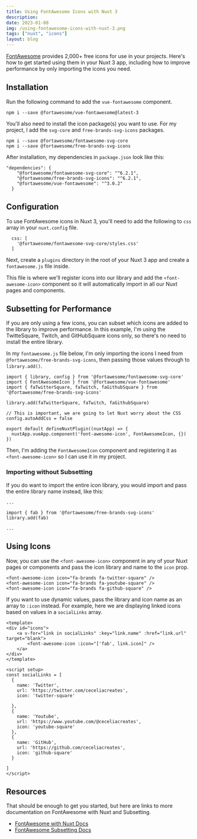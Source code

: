 ```yaml
---
title: Using FontAwesome Icons with Nuxt 3
description:
date: 2023-01-08
img: /using-fontawesome-icons-with-nuxt-3.png
tags: ["nuxt", "icons"]
layout: blog
---
```


[FontAwesome](https://fontawesome.com/) provides 2,000+ free icons for use in your projects. Here's how to get started using them in your Nuxt 3 app, including how to improve performance by only importing the icons you need.

## Installation

Run the following command to add the `vue-fontawesome` component.

```
npm i --save @fortawesome/vue-fontawesome@latest-3
```

You'll also need to install the icon package(s) you want to use. For my project, I add the `svg-core` and `free-brands-svg-icons` packages.

```
npm i --save @fortawesome/fontawesome-svg-core
npm i --save @fortawesome/free-brands-svg-icons
```

After installation, my dependencies in `package.json` look like this:

```
"dependencies": {
    "@fortawesome/fontawesome-svg-core": "^6.2.1",
    "@fortawesome/free-brands-svg-icons": "^6.2.1",
    "@fortawesome/vue-fontawesome": "^3.0.2"
  }
```

## Configuration

To use FontAwesome icons in Nuxt 3, you'll need to add the following to `css` array in your `nuxt.config` file.

```
  css: [
    '@fortawesome/fontawesome-svg-core/styles.css'
  ]
```

Next, create a `plugins` directory in the root of your Nuxt 3 app and create a `fontawesome.js` file inside.

This file is where we'll register icons into our library and add the `<font-awesome-icon>` component so it will automatically import in all our Nuxt pages and components.

## Subsetting for Performance

If you are only using a few icons, you can subset which icons are added to the library to improve performance. In this example, I'm using the TwitteSquare, Twitch, and GitHubSquare icons only, so there's no need to install the entire library.

In my `fontawesome.js` file below, I'm only importing the icons I need from `@fortawesome/free-brands-svg-icons`, then passing those values through to `library.add()`.

```
import { library, config } from '@fortawesome/fontawesome-svg-core'
import { FontAwesomeIcon } from '@fortawesome/vue-fontawesome'
import { faTwitterSquare, faTwitch, faGithubSquare } from '@fortawesome/free-brands-svg-icons'

library.add(faTwitterSquare, faTwitch, faGithubSquare)

// This is important, we are going to let Nuxt worry about the CSS
config.autoAddCss = false

export default defineNuxtPlugin((nuxtApp) => {
  nuxtApp.vueApp.component('font-awesome-icon', FontAwesomeIcon, {})
})
```

Then, I'm adding the `FontAwesomeIcon` component and registering it as `<font-awesome-icon>` so I can use it in my project.

### Importing without Subsetting

If you do want to import the entire icon library, you would import and pass the entire library name instead, like this:

```
...

import { fab } from '@fortawesome/free-brands-svg-icons'
library.add(fab)

...
```

## Using Icons

Now, you can use the `<font-awesome-icon>` component in any of your Nuxt pages or components and pass the icon library and name to the `icon` prop.

```
<font-awesome-icon icon="fa-brands fa-twitter-square" />
<font-awesome-icon icon="fa-brands fa-youtube-square" />
<font-awesome-icon icon="fa-brands fa-github-square" />
```

If you want to use dynamic values, pass the library and icon name as an array to `:icon` instead. For example, here we are displaying linked icons based on values in a `socialLinks` array.

```
<template>
<div id="icons">
    <a v-for="link in socialLinks" :key="link.name" :href="link.url" target="blank">
        <font-awesome-icon :icon="['fab', link.icon]" />
    </a>
</div>
</template>

<script setup>
const socialLinks = [
  {
    name: 'Twitter',
    url: 'https://twitter.com/ceceliacreates',
    icon: 'twitter-square'

  },
  {
    name: 'Youtube',
    url: 'https://www.youtube.com/@ceceliacreates',
    icon: 'youtube-square'
  },
  {
    name: 'GitHub',
    url: 'https://github.com/ceceliacreates',
    icon: 'github-square'
  }

]
</script>
```

## Resources

That should be enough to get you started, but here are links to more documentation on FontAwesome with Nuxt and Subsetting.

- [FontAwesome with Nuxt Docs](https://fontawesome.com/docs/web/use-with/vue/use-with#nuxt)
- [FontAwesome Subsetting Docs](https://fontawesome.com/docs/apis/javascript/icon-library#subsetting)
